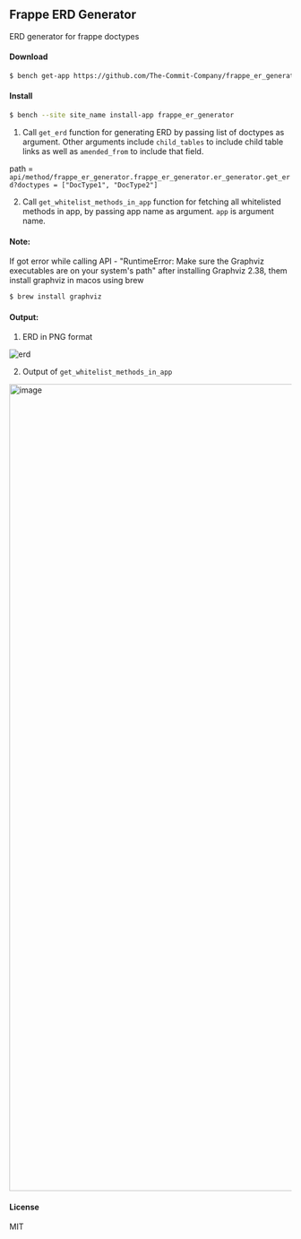 ## Frappe ERD Generator

ERD generator for frappe doctypes

#### Download

```bash
$ bench get-app https://github.com/The-Commit-Company/frappe_er_generator.git
```

#### Install

```bash
$ bench --site site_name install-app frappe_er_generator
```

1. Call `get_erd` function for generating ERD by passing list of doctypes as argument. Other arguments include `child_tables` to include child table links as well as `amended_from` to include that field.

path = `api/method/frappe_er_generator.frappe_er_generator.er_generator.get_erd?doctypes = ["DocType1", "DocType2"]`

2. Call `get_whitelist_methods_in_app` function for fetching all whitelisted methods in app, by passing app name as argument. `app` is argument name.

#### Note:

If got error while calling API - "RuntimeError: Make sure the Graphviz executables are on your system's path" after installing Graphviz 2.38, them install graphviz in macos using brew

```bash
$ brew install graphviz
```

#### Output:

1. ERD in PNG format

![erd](https://user-images.githubusercontent.com/59503001/231471200-7717c3d4-75f5-45b2-8c2c-84d07ddd865b.png)

2. Output of `get_whitelist_methods_in_app`

<img width="1440" alt="image" src="https://user-images.githubusercontent.com/59503001/231189481-3d0a39b9-3cf4-49e1-a456-706ff700138f.png">

#### License

MIT
